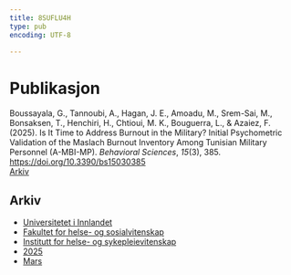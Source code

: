 ```yaml
---
title: 8SUFLU4H
type: pub
encoding: UTF-8

---
```

<h1>Publikasjon</h1>
<article id="csl-bib-container-8SUFLU4H" class="csl-bib-container">
  <div class="csl-bib-body"> <div class="csl-entry">Boussayala, G., Tannoubi, A., Hagan, J. E., Amoadu, M., Srem-Sai, M., Bonsaksen, T., Henchiri, H., Chtioui, M. K., Bouguerra, L., &#38; Azaiez, F. (2025). Is It Time to Address Burnout in the Military? Initial Psychometric Validation of the Maslach Burnout Inventory Among Tunisian Military Personnel (A-MBI-MP). <i>Behavioral Sciences</i>, <i>15</i>(3), 385. <a href="https://doi.org/10.3390/bs15030385">https://doi.org/10.3390/bs15030385</a></div> </div>
  <div class="csl-bib-buttons">
    <a href="#taxonomy-article-8SUFLU4H" alt="archive" class="csl-bib-button">Arkiv</a>
  </div>
  <div id="csl-bib-meta-container-8SUFLU4H"></div>
</article>
<div id="csl-bib-meta-8SUFLU4H" class="csl-bib-meta">
  <article id="taxonomy-article-8SUFLU4H" class="taxonomy-article">
    <h1>Arkiv</h1>
    <ul>
      <li><a href="{{< params subfolder >}}nn/archive/?key=3DCRN523">Universitetet i Innlandet</a></li>
      <li><a href="{{< params subfolder >}}nn/archive/?key=IDKFS3MX">Fakultet for helse- og sosialvitenskap</a></li>
      <li><a href="{{< params subfolder >}}nn/archive/?key=GTV4ECMZ">Institutt for helse- og sykepleievitenskap</a></li>
      <li><a href="{{< params subfolder >}}nn/archive/?key=EHIJJCSL">2025</a></li>
      <li><a href="{{< params subfolder >}}nn/archive/?key=QP5YXZP8">Mars</a></li>
    </ul>
  </article>
</div>
